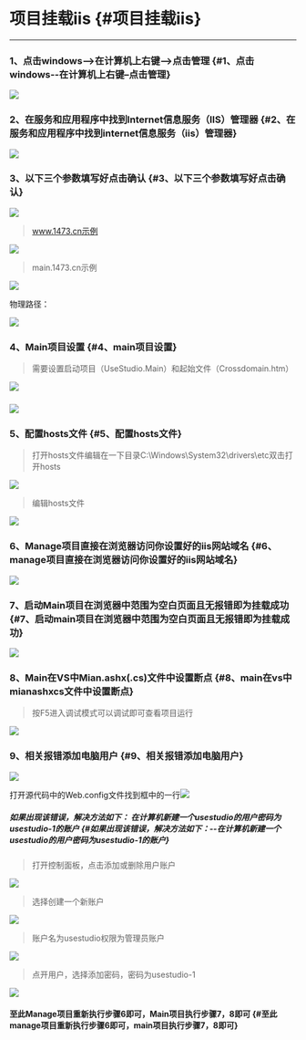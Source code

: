 # 项目挂载iis {#项目挂载iis}

---

### 1、点击windows--&gt;在计算机上右键–&gt;点击管理 {#1、点击windows--在计算机上右键–点击管理}

![](https://13798489127.gitbooks.io/uform/content/assets/image054.png)

### 2、在服务和应用程序中找到Internet信息服务（IIS）管理器 {#2、在服务和应用程序中找到internet信息服务（iis）管理器}

![](https://13798489127.gitbooks.io/uform/content/assets/image055.png)

### 3、以下三个参数填写好点击确认 {#3、以下三个参数填写好点击确认}

![](https://13798489127.gitbooks.io/uform/content/assets/image056.png)

> www.1473.cn示例

![](https://13798489127.gitbooks.io/uform/content/assets/image057.png)

> main.1473.cn示例

![](https://13798489127.gitbooks.io/uform/content/assets/image059.png)

物理路径：

![](https://13798489127.gitbooks.io/uform/content/assets/image058.png)

### 4、Main项目设置 {#4、main项目设置}

> 需要设置启动项目（UseStudio.Main）和起始文件（Crossdomain.htm）

![](https://13798489127.gitbooks.io/uform/content/assets/image060.png)

### ![](https://13798489127.gitbooks.io/uform/content/assets/image061.png)

### 5、配置hosts文件 {#5、配置hosts文件}

> 打开hosts文件编辑在一下目录C:\Windows\System32\drivers\etc双击打开hosts

![](https://13798489127.gitbooks.io/uform/content/assets/image062.png)

> 编辑hosts文件

![](https://13798489127.gitbooks.io/uform/content/assets/image063.png)

### 6、Manage项目直接在浏览器访问你设置好的iis网站域名 {#6、manage项目直接在浏览器访问你设置好的iis网站域名}

![](https://13798489127.gitbooks.io/uform/content/assets/image064.png)

### 7、启动Main项目在浏览器中范围为空白页面且无报错即为挂载成功 {#7、启动main项目在浏览器中范围为空白页面且无报错即为挂载成功}

![](https://13798489127.gitbooks.io/uform/content/assets/image065.png)

### 8、Main在VS中Mian.ashx\(.cs\)文件中设置断点 {#8、main在vs中mianashxcs文件中设置断点}

> 按F5进入调试模式可以调试即可查看项目运行

![](https://13798489127.gitbooks.io/uform/content/assets/image066.png)

### 9、相关报错添加电脑用户 {#9、相关报错添加电脑用户}

![](https://13798489127.gitbooks.io/uform/content/assets/image067.png)

打开源代码中的Web.config文件找到框中的一行![](https://13798489127.gitbooks.io/uform/content/assets/image068.png)

##### 如果出现该错误，解决方法如下： 在计算机新建一个usestudio的用户密码为usestudio-1的账户 {#如果出现该错误，解决方法如下：--在计算机新建一个usestudio的用户密码为usestudio-1的账户}

> 打开控制面板，点击添加或删除用户账户

![](https://13798489127.gitbooks.io/uform/content/assets/image069.png)

> 选择创建一个新账户

![](https://13798489127.gitbooks.io/uform/content/assets/image070.png)

> 账户名为usestudio权限为管理员账户

![](https://13798489127.gitbooks.io/uform/content/assets/image071.png)

> 点开用户，选择添加密码，密码为usestudio-1

![](https://13798489127.gitbooks.io/uform/content/assets/image072.png)

#### 至此Manage项目重新执行步骤6即可，Main项目执行步骤7，8即可 {#至此manage项目重新执行步骤6即可，main项目执行步骤7，8即可}











